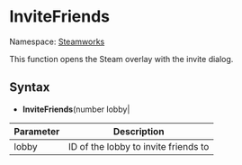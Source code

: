 # InviteFriends

Namespace: [Steamworks](Steamworks.md)

This function opens the Steam overlay with the invite dialog.

## Syntax

- **InviteFriends**(number lobby|

| Parameter | Description |
|---|---|
| lobby | ID of the lobby to invite friends to |
